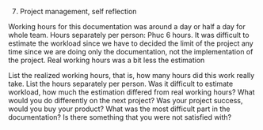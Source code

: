7. Project management, self reflection

Working hours for this documentation was around a day or half a day for whole team.
Hours separately per person: Phuc 6 hours.
It was difficult to estimate the workload since we have to decided the limit of the project any time since we are doing only the documentation, not the implementation of the project. Real working hours was a bit less the estimation 










List the realized working hours, that is, how many hours did this work really take. List the hours separately per person. 
Was it difficult to estimate workload, how much the estimation differed from real working hours?
What would you do differently on the next project? Was your project success, would you buy your product?
What was the most difficult part in the documentation? Is there something that you were not satisfied with?


